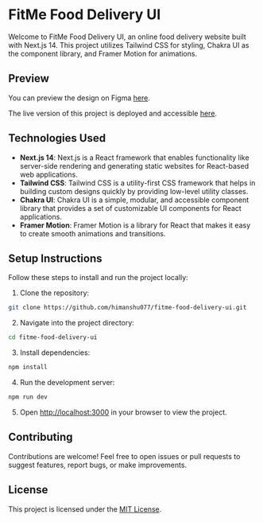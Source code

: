 # FitMe Food Delivery UI

Welcome to FitMe Food Delivery UI, an online food delivery website built with Next.js 14. This project utilizes Tailwind CSS for styling, Chakra UI as the component library, and Framer Motion for animations.

## Preview

You can preview the design on Figma [here](https://www.figma.com/file/z3noREcW5X8qsMK2Z83zvt/FitMe---Online-Food-Delivery-Website---Full-Version-(Community)?type=design&node-id=1-1003&mode=design&t=tWYDTHDZhhyS8kGR-0).

The live version of this project is deployed and accessible [here](https://fitme-food-delivery-ui.vercel.app/).

## Technologies Used

- **Next.js 14**: Next.js is a React framework that enables functionality like server-side rendering and generating static websites for React-based web applications.
- **Tailwind CSS**: Tailwind CSS is a utility-first CSS framework that helps in building custom designs quickly by providing low-level utility classes.
- **Chakra UI**: Chakra UI is a simple, modular, and accessible component library that provides a set of customizable UI components for React applications.
- **Framer Motion**: Framer Motion is a library for React that makes it easy to create smooth animations and transitions.

## Setup Instructions

Follow these steps to install and run the project locally:

1. Clone the repository:

```bash
git clone https://github.com/himanshu077/fitme-food-delivery-ui.git
```

2. Navigate into the project directory:

```bash
cd fitme-food-delivery-ui
```

3. Install dependencies:

```bash
npm install
```

4. Run the development server:

```bash
npm run dev
```

5. Open [http://localhost:3000](http://localhost:3000) in your browser to view the project.

## Contributing

Contributions are welcome! Feel free to open issues or pull requests to suggest features, report bugs, or make improvements.

## License

This project is licensed under the [MIT License](LICENSE).